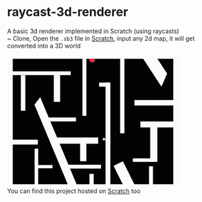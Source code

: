 # raycast-3d-renderer
A basic 3d renderer implemented in Scratch (using raycasts)<br>
~ Clone, Open the `.sb3` file in [Scratch](https://scratch.mit.edu/), input any 2d map, it will get converted into a 3D world<br><br>
<img src="Raycast3D.gif"><br>
You can find this project hosted on [Scratch](https://scratch.mit.edu/projects/510603211/) too
